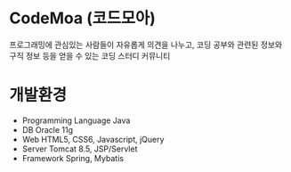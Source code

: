 # CodeMoa (코드모아)
프로그래밍에 관심있는 사람들이 자유롭게 의견을 나누고, 코딩 공부와 관련된 정보와 구직 정보 등을 얻을 수 있는 코딩 스터디 커뮤니티
# 개발환경
- Programming Language
 Java
- DB
 Oracle 11g
- Web
 HTML5, CSS6, Javascript, jQuery
- Server
 Tomcat 8.5, JSP/Servlet
- Framework Spring, Mybatis
